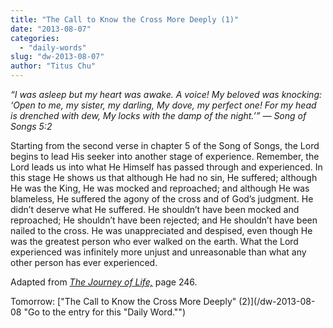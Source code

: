 ```yaml
---
title: "The Call to Know the Cross More Deeply (1)"
date: "2013-08-07"
categories: 
  - "daily-words"
slug: "dw-2013-08-07"
author: "Titus Chu"
---
```


_“I was asleep but my heart was awake. A voice! My beloved was knocking: ‘Open to me, my sister, my darling, My dove, my perfect one! For my head is drenched with dew, My locks with the damp of the night.’” — Song of Songs 5:2_

Starting from the second verse in chapter 5 of the Song of Songs, the Lord begins to lead His seeker into another stage of experience. Remember, the Lord leads us into what He Himself has passed through and experienced. In this stage He shows us that although He had no sin, He suffered; although He was the King, He was mocked and reproached; and although He was blameless, He suffered the agony of the cross and of God’s judgment. He didn’t deserve what He suffered. He shouldn’t have been mocked and reproached; He shouldn’t have been rejected; and He shouldn’t have been nailed to the cross. He was unappreciated and despised, even though He was the greatest person who ever walked on the earth. What the Lord experienced was infinitely more unjust and unreasonable than what any other person has ever experienced.

Adapted from _[The Journey of Life,](/book-journey "Go to the listing for this book.")_ page 246.

Tomorrow: ["The Call to Know the Cross More Deeply" (2)](/dw-2013-08-08 "Go to the entry for this "Daily Word."")
